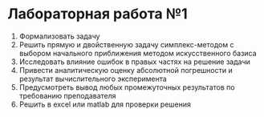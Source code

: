 # Лабораторная работа №1
1. Формализовать задачу
2. Решить прямую и двойственную задачу симплекс-методом с выбором начального приближения методом искусственного базиса
3. Исследовать влияние ошибок в правых частях на решение задачи
4. Привести аналитическую оценку абсолютной погрешности и результат вычислительного эксперимента
5. Предусмотреть вывод любых промежуточных результатов по требованию преподавателя
6. Решить в excel или matlab для проверки решения
